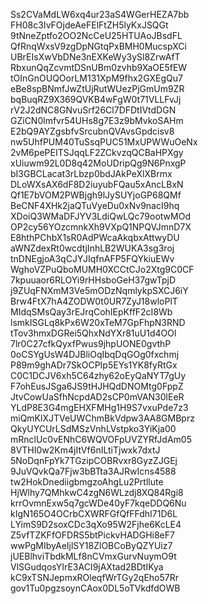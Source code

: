 Ss2CVaMdLW6xq4ur23aS4WGerHEZA7bb
FH08c3IvFOjdeAeFElFtZH5lyKxJSQGt
9tNneZptfo2OO2NcCeU25HTUAoJBsdFL
QfRnqWxsV9zgDpNGtqPxBMH0MucspXCi
UBrEIsXwVbDNe3nEXKeWy3ySl8ZrwAfT
RbxunQqZcvmtDSnUBm0zvhb9XaOE5fEW
tOInGnOUQOorLM131XpM9fhx2GXEgQu7
eBe8spBNmfJwZtUjRutWUezPjGmUm9ZR
bqBuqRZ9X369QVKB4wFgW0t71VLLFvJj
rV2J2dNC8GNvuSrf26Cl7DFDtIVtdDGN
GZiCN0lmfvr54UHs8g7E3z9bMvkoSAHm
E2bQ9AYZgsbfvSrcubnQVAvsGpdcisv8
nw5UhfPUM40TuSsqPUC51MxUPWWuOeNx
2vM6pePEITSJqqLF2ZCkvzqQCBaHPXgy
xUiuwm92L0D8q42MoUDripQg9N6PnxgP
bI3GBCLacat3rLbzp0bdJAkPeXlXBrmx
DLoWXsAX6dF8D2iuyubFQau5xAncLBxN
Qf1E7bVOM2PWBjgh9lJySUYjoGP68QMf
BeCNF4XHk2jaQTuVyeDu0xNv9nacI9hq
XDoiQ3WMaDFJYV3LdiQwLQc79ootwMOd
OP2cy56YOzcmnkXh9VXpQ1NPQVJmnD7X
E8hthPChbX1sR0AdPWcaAkqbxAttwyDU
aWNZdexRt0wcdtjInhLB2WUKA3sg3roj
tnDNEgjoA3qCJYJIqfnAFP5FQYkiuEWv
WghoVZPuQboMUMH0XCCtCJo2Xtg9C0CF
7kpuuaor6RLOYi9rHHsboGeH37gwTpjD
j9ZUqFNXmM3Ve5mODzNqmlykpSXCJ6iY
Brw4FtX7hA4ZODW0t0UR7ZyJ18wloPlT
MIdqSMsQay3rEJrqCohIEpKffF2cI8Wb
lsmkISGLq8kPx6W20xTeM7GpFhpN3RND
tTov3hmxDGRei5QhxNdYXr81uU1d4OOl
7lr0C27cfkQyxfPwus9jhpUONE0gvthP
0oCSYgUsW4DJBliOqIbqDqGOg0fxchmj
P89m9ghADr7SkOCPIp5EYs1YK8fyRtGx
C0C1DCJV6xh5C64zhy62oEyQaNYT7gUy
F7ohEusJSga6JS9tHJHQdDNOMtg0FppZ
JtvCowUaSfhNcpdAD2sCP0mVAN30lEeR
YLdP8E3G4mgEHXFMHg1H9S7vxuPde7z3
miQmKlXJTVeUWChmBkVdpw3AA8GMBprz
QkyUYCUrLSdMSzVnhLVstpko3YiKja00
mRnclUc0vENhC6WQVOFpUVZYRfJdAm05
8VTHI0w2Km4jItVf6nILtiTjwxk7dxtJ
5NoDqnFpYk7TGzipCOBRvxr8GyzZJGEj
9JuVQvkQa7Fjw3bBTta3AJRwIcns4588
tw2HokDnediigbmgzoAhgLu2Prtllute
HjWlhy7QMhkwC4zgN6WLzdj8XQ84Rgi8
krrOvmnExw5q7gcWDe40yF7kqeDDQ6Nu
kIgN165O4OCrbCXWRFGfQfFFdhI71D6L
LYimS9D2soxCDc3qXo95W2Fjhe6KcLE4
Z5vfTZKFfOFDRS5btPickvHADGHi8eF7
wwPgMIbyAeIjlSY18ZlOBCoByQZYUiz7
jUEBlhviTbdkMLf8nCVmxGurvNuymO9t
VlSGudqosYIrE3ACI9jAXtad2BDtIKya
kC9xTSNJepmxROleqfWrTGy2qEho57Rr
gov1Tu0pgzsoynCAox0DL5oTVkdfdOWB
